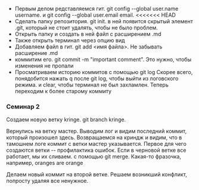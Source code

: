 * Первым делом редставляемся гит. git config --global user.name username. и git config --global user.email email. 
<<<<<<< HEAD
* Сделать папку репозитория. git init. в ней появится скрытый элемент .git, который не стоит удалять, чтобы не было проблем.
* Открыть папку и создать в ней файл с расширением .md
* Также открыть терминал через опцию вид
* Добавляем файл в гит. git add <имя файла>. Не забывать расширение .md
* коммитим его. git commit -m "important comment". Это нужно, чтобы изменения не пропали
* Просматриваем историю коммитов с помощью git log
Скорее всего, понядобится нажать q после git log, чтобы выйти из логовского режима. и clear, чтобы терминал не был захламлен.
Теперь переходим к более старому коммиту
### Семинар 2
Создаем новую ветку kringe. git branch kringe.

Вернулись на ветку мастер. Выводим лог и видим последний коммит, который произошел здесь. Возвращаемся на криндж и видим, что в тамошнем логе коммит с ветки мастер указывается.
Первое для чего создаются ветки -- профилактика ошибок. Если в черновой ветке все работает, мы их сливаем. с помощью git merge.
Какая-то фразочка, например, oranges are orange






Делаем новый коммит на второй ветке. Решаем возникший конфликт, попросту удаляя все ненужное.
